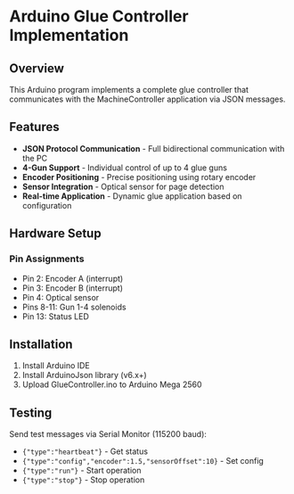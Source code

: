 # Arduino Glue Controller Implementation

## Overview

This Arduino program implements a complete glue controller that communicates with the MachineController application via JSON messages.

## Features

- **JSON Protocol Communication** - Full bidirectional communication with the PC
- **4-Gun Support** - Individual control of up to 4 glue guns
- **Encoder Positioning** - Precise positioning using rotary encoder
- **Sensor Integration** - Optical sensor for page detection
- **Real-time Application** - Dynamic glue application based on configuration

## Hardware Setup

### Pin Assignments
- Pin 2: Encoder A (interrupt)
- Pin 3: Encoder B (interrupt)  
- Pin 4: Optical sensor
- Pins 8-11: Gun 1-4 solenoids
- Pin 13: Status LED

## Installation

1. Install Arduino IDE
2. Install ArduinoJson library (v6.x+)
3. Upload GlueController.ino to Arduino Mega 2560

## Testing

Send test messages via Serial Monitor (115200 baud):
- `{"type":"heartbeat"}` - Get status
- `{"type":"config","encoder":1.5,"sensorOffset":10}` - Set config
- `{"type":"run"}` - Start operation
- `{"type":"stop"}` - Stop operation
